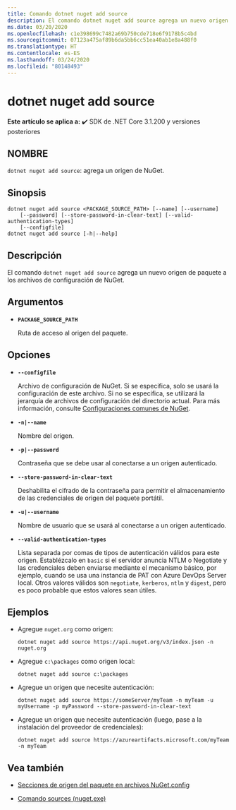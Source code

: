 ```yaml
---
title: Comando dotnet nuget add source
description: El comando dotnet nuget add source agrega un nuevo origen de paquete a los archivos de configuración de NuGet.
ms.date: 03/20/2020
ms.openlocfilehash: c1e398699c7482a69b750cde718e6f9178b5c4bd
ms.sourcegitcommit: 07123a475af89b6da5bb6cc51ea40ab1e8a488f0
ms.translationtype: HT
ms.contentlocale: es-ES
ms.lasthandoff: 03/24/2020
ms.locfileid: "80148493"
---
```

# <a name="dotnet-nuget-add-source"></a>dotnet nuget add source

**Este artículo se aplica a:** ✔️ SDK de .NET Core 3.1.200 y versiones posteriores

## <a name="name"></a>NOMBRE

`dotnet nuget add source`: agrega un origen de NuGet.

## <a name="synopsis"></a>Sinopsis

```dotnetcli
dotnet nuget add source <PACKAGE_SOURCE_PATH> [--name] [--username]
    [--password] [--store-password-in-clear-text] [--valid-authentication-types]
    [--configfile]
dotnet nuget add source [-h|--help]
```

## <a name="description"></a>Descripción

El comando `dotnet nuget add source` agrega un nuevo origen de paquete a los archivos de configuración de NuGet.

## <a name="arguments"></a>Argumentos

- **`PACKAGE_SOURCE_PATH`**

  Ruta de acceso al origen del paquete.

## <a name="options"></a>Opciones

- **`--configfile`**

  Archivo de configuración de NuGet. Si se especifica, solo se usará la configuración de este archivo. Si no se especifica, se utilizará la jerarquía de archivos de configuración del directorio actual. Para más información, consulte [Configuraciones comunes de NuGet](https://docs.microsoft.com/nuget/consume-packages/configuring-nuget-behavior).

- **`-n|--name`**

  Nombre del origen.

- **`-p|--password`**

  Contraseña que se debe usar al conectarse a un origen autenticado.

- **`--store-password-in-clear-text`**

  Deshabilita el cifrado de la contraseña para permitir el almacenamiento de las credenciales de origen del paquete portátil.

- **`-u|--username`**

  Nombre de usuario que se usará al conectarse a un origen autenticado.

- **`--valid-authentication-types`**

  Lista separada por comas de tipos de autenticación válidos para este origen. Establézcalo en `basic` si el servidor anuncia NTLM o Negotiate y las credenciales deben enviarse mediante el mecanismo básico, por ejemplo, cuando se usa una instancia de PAT con Azure DevOps Server local. Otros valores válidos son `negotiate`, `kerberos`, `ntlm` y `digest`, pero es poco probable que estos valores sean útiles.

## <a name="examples"></a>Ejemplos

- Agregue `nuget.org` como origen:

  ```dotnetcli
  dotnet nuget add source https://api.nuget.org/v3/index.json -n nuget.org
  ```

- Agregue `c:\packages` como origen local:

  ```dotnetcli
  dotnet nuget add source c:\packages
  ```

- Agregue un origen que necesite autenticación:

  ```dotnetcli
  dotnet nuget add source https://someServer/myTeam -n myTeam -u myUsername -p myPassword --store-password-in-clear-text
  ```

- Agregue un origen que necesite autenticación (luego, pase a la instalación del proveedor de credenciales):

  ```dotnetcli
  dotnet nuget add source https://azureartifacts.microsoft.com/myTeam -n myTeam
  ```

## <a name="see-also"></a>Vea también

- [Secciones de origen del paquete en archivos NuGet.config](/nuget/reference/nuget-config-file#package-source-sections)

- [Comando sources (nuget.exe)](/nuget/reference/cli-reference/cli-ref-sources)
